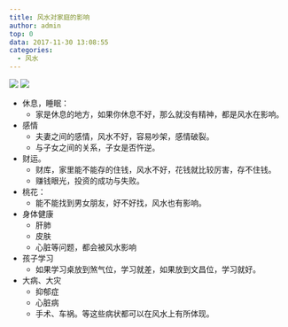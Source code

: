 ```yaml
---
title: 风水对家庭的影响
author: admin
top: 0
data: 2017-11-30 13:08:55
categories: 
  - 风水
---
```

![](http://fs-image.pull.net.cn/17-11-30/385330.jpg!800)
![](http://fs-image.pull.net.cn/17-11-30/7796534.jpg!800)


- 休息，睡眠：
    - 家是休息的地方，如果你休息不好，那么就没有精神，都是风水在影响。
- 感情
    - 夫妻之间的感情，风水不好，容易吵架，感情破裂。
    - 与子女之间的关系，子女是否忤逆。
- 财运。
    - 财库，家里能不能存的住钱，风水不好，花钱就比较厉害，存不住钱。
    - 赚钱眼光，投资的成功与失败。
- 桃花：
    - 能不能找到男女朋友，好不好找，风水也有影响。
- 身体健康
    - 肝肺
    - 皮肤
    - 心脏等问题，都会被风水影响
- 孩子学习
    - 如果学习桌放到煞气位，学习就差，如果放到文昌位，学习就好。
- 大病、大灾
    - 抑郁症
    - 心脏病
    - 手术、车祸。等这些病状都可以在风水上有所体现。

